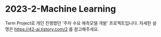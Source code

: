 # 2023-2-Machine Learning 
Term Project로 개인 진행했던 '주차 수요 예측모델 개발' 프로젝트입니다.
자세한 설명은 https://42-ai.tistory.com/2 를 참고해주세요.
